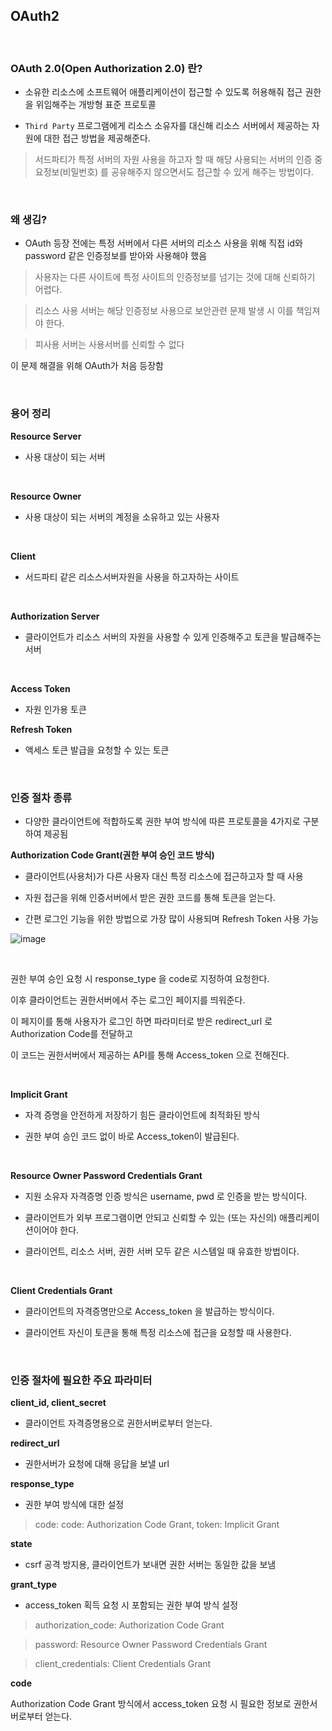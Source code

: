

## OAuth2

<br>


### OAuth 2.0(Open Authorization 2.0) 란?

- 소유한 리소스에 소프트웨어 애플리케이션이 접근할 수 있도록 허용해줘 접근 권한을 위임해주는 개방형 표준 프로토콜

- `Third Party` 프로그램에게 리소스 소유자를 대신해 리소스 서버에서 제공하는 자원에 대한 접근 방법을 제공해준다.

> 서드파티가 특정 서버의 자원 사용을 하고자 할 때 해당 사용되는 서버의 인증 중요정보(비밀번호) 를 공유해주지 않으면서도 접근할 수 있게 해주는 방법이다.

<br>


### 왜 생김?

- OAuth 등장 전에는 특정 서버에서 다른 서버의 리소스 사용을 위해 직접 id와 password 같은 인증정보를 받아와 사용해야 했음

> 사용자는 다른 사이트에 특정 사이트의 인증정보를 넘기는 것에 대해 신뢰하기 어렵다.

> 리소스 사용 서버는 해당 인증정보 사용으로 보안관련 문제 발생 시 이를 책임져야 한다.

> 피사용 서버는 사용서버를 신뢰할 수 없다

이 문제 해결을 위해 OAuth가 처음 등장함

<br>


### 용어 정리

**Resource Server**

- 사용 대상이 되는 서버

<br>

**Resource Owner**

- 사용 대상이 되는 서버의 계정을 소유하고 있는 사용자

<br>

**Client**

- 서드파티 같은 리소스서버자원을 사용을 하고자하는 사이트
 
<br>

**Authorization Server**

- 클라이언트가 리소스 서버의 자원을 사용할 수 있게 인증해주고 토큰을 발급해주는 서버

<br>

**Access Token**

- 자원 인가용 토큰

**Refresh Token**

- 액세스 토큰 발급을 요청할 수 있는 토큰

<br>

### 인증 절차 종류

- 다양한 클라이언트에 적합하도록 권한 부여 방식에 따른 프로토콜을 4가지로 구분하여 제공됨


**Authorization Code Grant(권한 부여 승인 코드 방식)**

- 클라이언트(사용처)가 다른 사용자 대신 특정 리소스에 접근하고자 할 때 사용

- 자원 접근을 위해 인증서버에서 받은 권한 코드를 통해 토큰을 얻는다.

- 간편 로그인 기능을 위한 방법으로 가장 많이 사용되며 Refresh Token 사용 가능

![image](https://user-images.githubusercontent.com/76927397/184130182-d063a858-fe48-4de4-9b85-c224ba6f8c82.png)


<br>

권한 부여 승인 요청 시 response_type 을 code로 지정하여 요청한다.

이후 클라이언트는 권한서버에서 주는 로그인 페이지를 띄워준다.

이 페지이를 통해 사용자가 로그인 하면 파라미터로 받은 redirect_url 로 Authorization Code를 전달하고 

이 코드는 권한서버에서 제공하는 API를 통해 Access_token 으로 전해진다.

<br>


**Implicit Grant**

- 자격 증명을 안전하게 저장하기 힘든 클라이언트에 최적화된 방식

- 권한 부여 승인 코드 없이 바로 Access_token이 발급된다.


<br>

**Resource Owner Password Credentials Grant**

- 지원 소유자 자격증명 인증 방식은 username, pwd 로 인증을 받는 방식이다.

- 클라이언트가 외부 프로그램이면 안되고 신뢰할 수 있는 (또는 자신의) 애플리케이션이어야 한다.

- 클라이언트, 리소스 서버, 권한 서버 모두 같은 시스템일 때 유효한 방법이다.

<br>

**Client Credentials Grant**

- 클라이언트의 자격증명만으로 Access_token 을 발급하는 방식이다.

- 클라이언트 자신이 토큰을 통해 특정 리소스에 접근을 요청할 때 사용한다.

<br>

### 인증 절차에 필요한 주요 파라미터

**client_id, client_secret**

- 클라이언트 자격증명용으로 권한서버로부터 얻는다.

**redirect_url**

- 권한서버가 요청에 대해 응답을 보낼 url

**response_type**

- 권한 부여 방식에 대한 설정

> code: code: Authorization Code Grant, token: Implicit Grant

**state**

- csrf 공격 방지용, 클라이언트가 보내면 권한 서버는 동일한 값을 보냄

**grant_type**

- access_token 획득 요청 시 포함되는 권한 부여 방식 설정

> authorization_code: Authorization Code Grant

> password: Resource Owner Password Credentials Grant

> client_credentials: Client Credentials Grant

**code**

Authorization Code Grant 방식에서 access_token 요청 시 필요한 정보로 권한서버로부터 얻는다.


